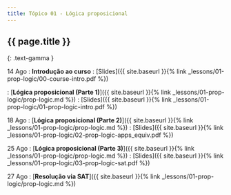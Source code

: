 ```yaml
---
title: Tópico 01 - Lógica proposicional
---
```


## {{ page.title }}
{: .text-gamma }

14 Ago
: **Introdução ao curso**
  : [Slides]({{ site.baseurl }}{% link _lessons/01-prop-logic/00-course-intro.pdf %})

: [**Lógica proposicional (Parte 1)**]({{ site.baseurl }}{% link _lessons/01-prop-logic/prop-logic.md %})
  : [Slides]({{ site.baseurl }}{% link _lessons/01-prop-logic/01-prop-logic-intro.pdf %})

18 Ago
: [**Lógica proposicional (Parte 2)**]({{ site.baseurl }}{% link _lessons/01-prop-logic/prop-logic.md %})
  : [Slides]({{ site.baseurl }}{% link _lessons/01-prop-logic/02-prop-logic-apps_equiv.pdf %})

25 Ago
: [**Lógica proposicional (Parte 3)**]({{ site.baseurl }}{% link _lessons/01-prop-logic/prop-logic.md %})
  : [Slides]({{ site.baseurl }}{% link _lessons/01-prop-logic/03-prop-logic-sat.pdf %})

27 Ago
: [**Resolução via SAT**]({{ site.baseurl }}{% link _lessons/01-prop-logic/prop-logic.md %})
